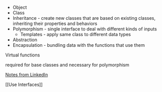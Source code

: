 - Object
- Class
- Inheritance - create new classes that are based on existing classes, inheriting their properties and behaviors
- Polymorphism - single interface to deal with different kinds of inputs
	- Templates - apply same class to different data types
- Abstraction
- Encapsulation - bundling data with the functions that use them

Virtual functions

required for base classes and necessary for polymorphism

[Notes from LinkedIn](https://www.linkedin.com/posts/madhavvarjuntthukral-b41564183_oops-ugcPost-7024321442649378816-xmY4?utm_source=share&utm_medium=member_android)

[[Use Interfaces]]